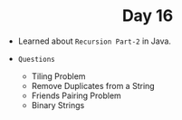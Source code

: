 <h1 align="center">Day 16</h1>

- Learned about `Recursion Part-2` in Java.

- `Questions`
  - Tiling Problem
  - Remove Duplicates from a String
  - Friends Pairing Problem
  - Binary Strings
